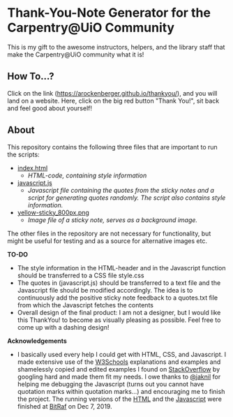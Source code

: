 # Thank-You-Note Generator for the Carpentry@UiO Community

This is my gift to the awesome instructors, helpers, and the library staff that make the Carpentry@UiO community what it is!

## How To…?

Click on the link (https://arockenberger.github.io/thankyou/), and you will land on a website. Here, click on the big red button "Thank You!", sit back and feel good about yourself!

## About

This repository contains the following three files that are important to run the scripts:

* [index.html](index.html)
  * *HTML-code, containing style information*
* [javascript.js](javascript.js)
  * *Javascript file containing the quotes from the sticky notes and a script for generating quotes randomly. The script also contains style information.*
* [yellow-sticky_800px.png](yellow-sticky_800px.png)
  * *Image file of a sticky note, serves as a background image.*

The other files in the repository are not necessary for functionality, but might be useful for testing and as a source for alternative images etc.

**TO-DO**

* The style information in the HTML-header and in the Javascript function should be transferred to a CSS file style.css
* The quotes in (javascript.js) should be transferred to a text file and the Javascript file should be modified accordingly. The idea is to continuously add the positive sticky note feedback to a quotes.txt file from which the Javascript fetches the contents
* Overall design of the final product: I am not a designer, but I would like this ThankYou! to become as visually pleasing as possible. Feel free to come up with a dashing design!

**Acknowledgements**

* I basically used every help I could get with HTML, CSS, and Javascript. I made extensive use of the [W3Schools](https://www.w3schools.com/default.asp) explanations and examples and shamelessly copied and edited examples I found on [StackOverflow](https://stackoverflow.com/questions) by googling hard and made them fit my needs. I owe thanks to [@jaknil](https://github.com/jaknil) for helping me debugging the Javascript (turns out you cannot have quotation marks within quotation marks…) and encouraging me to finish the project. The running versions of the [HTML](index.html) and the [Javascript](javascript.js) were finished at [BitRaf](https://bitraf.no/) on Dec 7, 2019.
